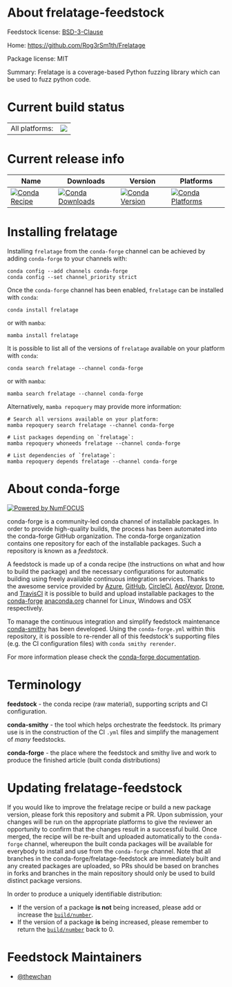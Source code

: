 About frelatage-feedstock
=========================

Feedstock license: [BSD-3-Clause](https://github.com/conda-forge/frelatage-feedstock/blob/main/LICENSE.txt)

Home: https://github.com/Rog3rSm1th/Frelatage

Package license: MIT

Summary: Frelatage is a coverage-based Python fuzzing library which can be used to fuzz python code.

Current build status
====================


<table><tr><td>All platforms:</td>
    <td>
      <a href="https://dev.azure.com/conda-forge/feedstock-builds/_build/latest?definitionId=16842&branchName=main">
        <img src="https://dev.azure.com/conda-forge/feedstock-builds/_apis/build/status/frelatage-feedstock?branchName=main">
      </a>
    </td>
  </tr>
</table>

Current release info
====================

| Name | Downloads | Version | Platforms |
| --- | --- | --- | --- |
| [![Conda Recipe](https://img.shields.io/badge/recipe-frelatage-green.svg)](https://anaconda.org/conda-forge/frelatage) | [![Conda Downloads](https://img.shields.io/conda/dn/conda-forge/frelatage.svg)](https://anaconda.org/conda-forge/frelatage) | [![Conda Version](https://img.shields.io/conda/vn/conda-forge/frelatage.svg)](https://anaconda.org/conda-forge/frelatage) | [![Conda Platforms](https://img.shields.io/conda/pn/conda-forge/frelatage.svg)](https://anaconda.org/conda-forge/frelatage) |

Installing frelatage
====================

Installing `frelatage` from the `conda-forge` channel can be achieved by adding `conda-forge` to your channels with:

```
conda config --add channels conda-forge
conda config --set channel_priority strict
```

Once the `conda-forge` channel has been enabled, `frelatage` can be installed with `conda`:

```
conda install frelatage
```

or with `mamba`:

```
mamba install frelatage
```

It is possible to list all of the versions of `frelatage` available on your platform with `conda`:

```
conda search frelatage --channel conda-forge
```

or with `mamba`:

```
mamba search frelatage --channel conda-forge
```

Alternatively, `mamba repoquery` may provide more information:

```
# Search all versions available on your platform:
mamba repoquery search frelatage --channel conda-forge

# List packages depending on `frelatage`:
mamba repoquery whoneeds frelatage --channel conda-forge

# List dependencies of `frelatage`:
mamba repoquery depends frelatage --channel conda-forge
```


About conda-forge
=================

[![Powered by
NumFOCUS](https://img.shields.io/badge/powered%20by-NumFOCUS-orange.svg?style=flat&colorA=E1523D&colorB=007D8A)](https://numfocus.org)

conda-forge is a community-led conda channel of installable packages.
In order to provide high-quality builds, the process has been automated into the
conda-forge GitHub organization. The conda-forge organization contains one repository
for each of the installable packages. Such a repository is known as a *feedstock*.

A feedstock is made up of a conda recipe (the instructions on what and how to build
the package) and the necessary configurations for automatic building using freely
available continuous integration services. Thanks to the awesome service provided by
[Azure](https://azure.microsoft.com/en-us/services/devops/), [GitHub](https://github.com/),
[CircleCI](https://circleci.com/), [AppVeyor](https://www.appveyor.com/),
[Drone](https://cloud.drone.io/welcome), and [TravisCI](https://travis-ci.com/)
it is possible to build and upload installable packages to the
[conda-forge](https://anaconda.org/conda-forge) [anaconda.org](https://anaconda.org/)
channel for Linux, Windows and OSX respectively.

To manage the continuous integration and simplify feedstock maintenance
[conda-smithy](https://github.com/conda-forge/conda-smithy) has been developed.
Using the ``conda-forge.yml`` within this repository, it is possible to re-render all of
this feedstock's supporting files (e.g. the CI configuration files) with ``conda smithy rerender``.

For more information please check the [conda-forge documentation](https://conda-forge.org/docs/).

Terminology
===========

**feedstock** - the conda recipe (raw material), supporting scripts and CI configuration.

**conda-smithy** - the tool which helps orchestrate the feedstock.
                   Its primary use is in the construction of the CI ``.yml`` files
                   and simplify the management of *many* feedstocks.

**conda-forge** - the place where the feedstock and smithy live and work to
                  produce the finished article (built conda distributions)


Updating frelatage-feedstock
============================

If you would like to improve the frelatage recipe or build a new
package version, please fork this repository and submit a PR. Upon submission,
your changes will be run on the appropriate platforms to give the reviewer an
opportunity to confirm that the changes result in a successful build. Once
merged, the recipe will be re-built and uploaded automatically to the
`conda-forge` channel, whereupon the built conda packages will be available for
everybody to install and use from the `conda-forge` channel.
Note that all branches in the conda-forge/frelatage-feedstock are
immediately built and any created packages are uploaded, so PRs should be based
on branches in forks and branches in the main repository should only be used to
build distinct package versions.

In order to produce a uniquely identifiable distribution:
 * If the version of a package **is not** being increased, please add or increase
   the [``build/number``](https://docs.conda.io/projects/conda-build/en/latest/resources/define-metadata.html#build-number-and-string).
 * If the version of a package **is** being increased, please remember to return
   the [``build/number``](https://docs.conda.io/projects/conda-build/en/latest/resources/define-metadata.html#build-number-and-string)
   back to 0.

Feedstock Maintainers
=====================

* [@thewchan](https://github.com/thewchan/)

